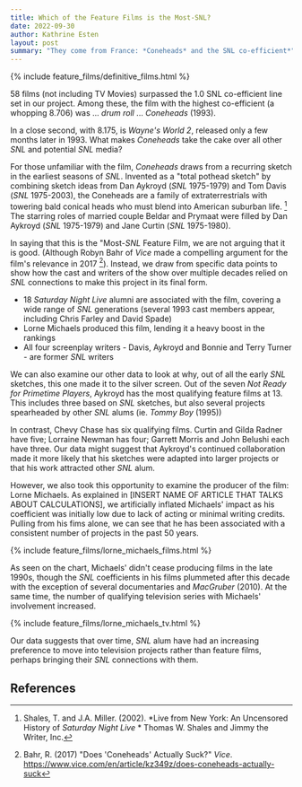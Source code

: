 ```yaml
---
title: Which of the Feature Films is the Most-SNL?
date: 2022-09-30
author: Kathrine Esten
layout: post
summary: "They come from France: *Coneheads* and the SNL co-efficient*"
---
```


{% include feature_films/definitive_films.html %}

58 films (not including TV Movies) surpassed the 1.0 SNL co-efficient line set in our project. Among these, the film with the highest co-efficient (a whopping 8.706) was ... *drum roll* ... *Coneheads* (1993).

In a close second, with 8.175, is *Wayne's World 2*, released only a few months later in 1993. What makes *Coneheads* take the cake over all other *SNL* and potential *SNL* media?

For those unfamiliar with the film, *Coneheads* draws from a recurring sketch in the earliest seasons of *SNL*. Invented as a "total pothead sketch" by combining sketch ideas from Dan Aykroyd (*SNL* 1975-1979) and Tom Davis (*SNL* 1975-2003), the Coneheads are a family of extraterrestrials with towering bald conical heads who must blend into American suburban life. [^1] The starring roles of married couple Beldar and Prymaat were filled by Dan Aykroyd (*SNL* 1975-1979) and Jane Curtin (*SNL* 1975-1980).

In saying that this is the "Most-*SNL* Feature Film, we are not arguing that it is good. (Although Robyn Bahr of *Vice* made a compelling argument for the film's relevance in 2017 [^2]). Instead, we draw from specific data points to show how the cast and writers of the show over multiple decades relied on *SNL* connections to make this project in its final form.

* 18 *Saturday Night Live* alumni are associated with the film, covering a wide range of *SNL* generations (several 1993 cast members appear, including Chris Farley and David Spade)
* Lorne Michaels produced this film, lending it a heavy boost in the rankings
* All four screenplay writers - Davis, Aykroyd and Bonnie and Terry Turner - are former *SNL* writers

We can also examine our other data to look at why, out of all the early *SNL* sketches, this one made it to the silver screen. Out of the seven *Not Ready for Primetime Players*, Aykroyd has the most qualifying feature films at 13. This includes three based on *SNL* sketches, but also several projects spearheaded by other *SNL* alums (ie. *Tommy Boy* (1995))

In contrast, Chevy Chase has six qualifying films. Curtin and Gilda Radner have five; Lorraine Newman has four; Garrett Morris and John Belushi each have three. Our data might suggest that Aykroyd's continued collaboration made it more likely that his sketches were adapted into larger projects or that his work attracted other *SNL* alum. 

However, we also took this opportunity to examine the producer of the film: Lorne Michaels. As explained in [INSERT NAME OF ARTICLE THAT TALKS ABOUT CALCULATIONS], we artificially inflated Michaels' impact as his coefficient was initially low due to lack of acting or minimal writing credits. Pulling from his fims alone, we can see that he has been associated with a consistent number of projects in the past 50 years.

{% include feature_films/lorne_michaels_films.html %} 

As seen on the chart, Michaels' didn't cease producing films in the late 1990s, though the *SNL* coefficients in his films plummeted after this decade with the exception of several documentaries and *MacGruber* (2010). At the same time, the number of qualifying television series with Michaels' involvement increased. 

{% include feature_films/lorne_michaels_tv.html %}

Our data suggests that over time, *SNL* alum have had an increasing preference to move into television projects rather than feature films, perhaps bringing their *SNL* connections with them. 

## References
 
[^1]: Shales, T. and J.A. Miller. (2002). *Live from New York: An Uncensored History of *Saturday Night Live* * Thomas W. Shales and Jimmy the Writer, Inc. 
[^2]: Bahr, R. (2017) "Does 'Coneheads' Actually Suck?" *Vice*. https://www.vice.com/en/article/kz349z/does-coneheads-actually-suck